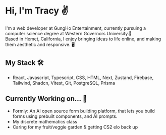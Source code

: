 # Hi, I'm Tracy ✌️

I'm a web developer at GungHo Entertainment, currently pursuing a computer science degree at Western Governors University.🦉 <br/>
Based in Hemet, California, I enjoy bringing ideas to life online, and making them aesthetic and responsive. 🖥️

## My Stack 🛠️
- React, Javascript, Typescript, CSS, HTML, Next, Zustand, Firebase, Tailwind, Shadcn, Vitest, Git, PostgreSQL, Prisma

## Currently Working on... 🚧
- Formly: An AI open source form building platform, that lets you build forms using prebuilt components, and AI prompts. 
- My discrete mathematics class
- Caring for my fruit/veggie garden & getting CS2 elo back up

